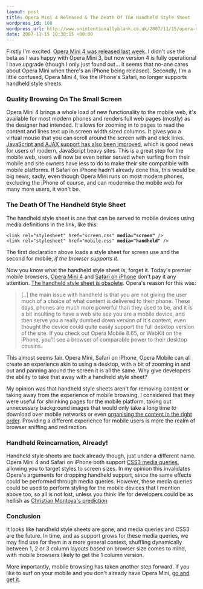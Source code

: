```yaml
---
layout: post
title: Opera Mini 4 Released & The Death Of The Handheld Style Sheet
wordpress_id: 168
wordpress_url: http://www.unintentionallyblank.co.uk/2007/11/15/opera-mini-4-released-the-death-of-the-handheld-style-sheet/
date: 2007-11-15 10:30:15 +00:00
---
```

<p>Firstly I'm excited. <a href="http://my.opera.com/operamini/blog/the-power-of-the-web-with-opera-mini-4">Opera Mini 4 was released last week</a>. I didn't use the beta as I was happy with Opera Mini 3, but now version 4 is fully operational I have upgrade (though I only just found out... it seems that no-one cares about Opera Mini when there's an iPhone being released). Secondly, I'm a little confused, Opera Mini 4, like the iPhone's Safari, no longer supports handheld style sheets.</p>

<h3>Quality Browsing On The Small Screen</h3>

<p>Opera Mini 4 brings a whole load of new functionality to the mobile web, it's available for most modern phones and renders full web pages (mostly) as the designer had intended. It allows for zooming in to pages to read the content and lines text up in screen width sized columns. It gives you a virtual mouse that you can scroll around the screen with and click links. <a href="http://dev.opera.com/articles/view/javascript-support-in-opera-mini-4/">JavaScript and <abbr title="Asynchronous JavaScript And XML">AJAX</abbr> support has also been improved</a>, which is good news for users of modern, JavaScript heavy sites. This is a great step for the mobile web, users will now be even better served when surfing from their mobile and site owners have less to do to make their site compatible with mobile platforms. If Safari on iPhone hadn't already done this, this would be big news, sadly, even though Opera Mini runs on most modern phones, excluding the iPhone of course, and can modernise the mobile web for many more users, it won't be.</p>

<h3>The Death Of The Handheld Style Sheet</h3>

<p>The handheld style sheet is one that can be served to mobile devices using media definitions in the link, like this:</p>
<pre><code>&lt;link rel="stylesheet" href="screen.css" <strong>media="screen"</strong> /&gt;
&lt;link rel="stylesheet" href="mobile.css" <strong>media="handheld"</strong> /&gt;</code></pre>
<p>The first declaration above loads a style sheet for screen use and the second for mobile, <em>if the browser supports it</em>.</p>
<p>Now you know what the handheld style sheet is, forget it. Today's premier mobile browsers, <a href="http://dev.opera.com/articles/view/how-to-serve-the-right-content-to-mobile/" title="Serving content to Opera Mini 4, not using handheld style sheets">Opera Mini 4</a> and <a href="http://developer.apple.com/documentation/AppleApplications/Reference/SafariWebContent/OptimizingforSafarioniPhone/chapter_3_section_2.html#//apple_ref/doc/uid/TP40006517-SW2" title="Optimising for Safari on iPhone, not with the handheld style sheet">Safari on iPhone</a> don't pay it any attention. <a href="http://green-beast.com/blog/?p=198">The handheld style sheet is obsolete</a>. Opera's reason for this was:</p>

<blockquote cite="http://dev.opera.com/articles/view/how-to-serve-the-right-content-to-mobile/"><p>[..] the main issue with handheld is that you are not giving the user much of a choice of what content is delivered to their phone. These days, phones are much more powerful than they used to be, and it is a bit insulting to have a web site see you are a mobile device, and then serve you a really dumbed down version of it's content, even thought the device could quite easily support the full desktop version of the site. If you check out Opera Mobile 8.65, or WebKit on the iPhone, you'll see a browser of comparable power to their desktop cousins.</p></blockquote>

<p>This almost seems fair. Opera Mini, Safari on iPhone, Opera Mobile can all create an experience akin to using a desktop, with a bit of zooming in and out and panning around the screen it is all the same. Why give developers the ability to take that away with a handheld style sheet?</p>

<p>My opinion was that handheld style sheets aren't for removing content or taking away from the experience of mobile browsing, I considered that they were useful for shrinking pages for the mobile platform, taking out unnecessary background images that would only take a long time to download over mobile networks or even <a href="http://www.unintentionallyblank.co.uk/2006/10/12/the-mobile-web-users-cometh-are-you-ready/">organising the content in the right order</a>. Providing a different experience for mobile users is more the realm of browser sniffing and redirection.</p>

<h3>Handheld Reincarnation, Already!</h3>

<p>Handheld style sheets are back already though, just under a different name. Opera Mini 4 and Safari on iPhone both support <a href="http://www.css3.info/preview/media-queries/"><abbr title="Cascading Style Sheets">CSS</abbr>3 media queries</a>, allowing you to target styles to screen sizes. In my opinion this invalidates Opera's arguments for dropping handheld support, since the same effects could be performed through media queries. However, these media queries could be used to perform styling for the mobile devices that I mention above too, so all is not lost, unless you think life for developers could be as hellish as <a href="http://www.christianmontoya.com/2007/08/10/the-sad-sad-state-of-the-mobile-web/#comment-63260">Christian Montoya's prediction</a></p>

<h3>Conclusion</h3>

<p>It looks like handheld style sheets are gone, and media queries and CSS3 are the future. In time, and as support grows for these media queries, we may find use for them in a more general context, shuffling dynamically between 1, 2 or 3 column layouts based on browser size comes to mind, with mobile browsers likely to get the 1 column version.</p>

<p>More importantly, mobile browsing has taken another step forward. If you like to surf on your mobile and you don't already have Opera Mini, <a href="http://www.operamini.com/download/">go and get it</a>.</p>
